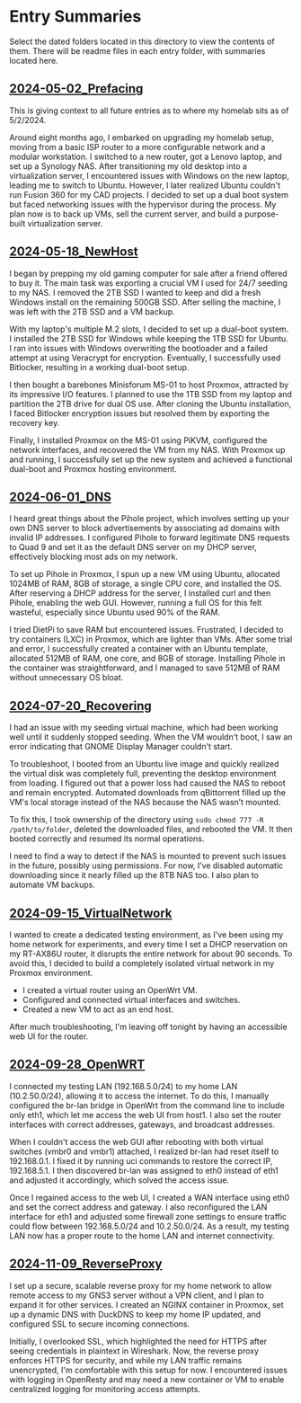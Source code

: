 # Entry Summaries

Select the dated folders located in this directory to view the contents of them. There will be readme files in each entry folder, with summaries located here.

## [2024-05-02_Prefacing](/Entries/2024-05-02_Prefacing/)

This is giving context to all future entries as to where my homelab sits as of 5/2/2024.

Around eight months ago, I embarked on upgrading my homelab setup, moving from a basic ISP router to a more configurable network and a modular workstation. I switched to a new router, got a Lenovo laptop, and set up a Synology NAS. After transitioning my old desktop into a virtualization server, I encountered issues with Windows on the new laptop, leading me to switch to Ubuntu. However, I later realized Ubuntu couldn't run Fusion 360 for my CAD projects. I decided to set up a dual boot system but faced networking issues with the hypervisor during the process. My plan now is to back up VMs, sell the current server, and build a purpose-built virtualization server.

## [2024-05-18_NewHost](/Entries/2024-05-18_NewHost/)

I began by prepping my old gaming computer for sale after a friend offered to buy it. The main task was exporting a crucial VM I used for 24/7 seeding to my NAS. I removed the 2TB SSD I wanted to keep and did a fresh Windows install on the remaining 500GB SSD. After selling the machine, I was left with the 2TB SSD and a VM backup.

With my laptop's multiple M.2 slots, I decided to set up a dual-boot system. I installed the 2TB SSD for Windows while keeping the 1TB SSD for Ubuntu. I ran into issues with Windows overwriting the bootloader and a failed attempt at using Veracrypt for encryption. Eventually, I successfully used Bitlocker, resulting in a working dual-boot setup.

I then bought a barebones Minisforum MS-01 to host Proxmox, attracted by its impressive I/O features. I planned to use the 1TB SSD from my laptop and partition the 2TB drive for dual OS use. After cloning the Ubuntu installation, I faced Bitlocker encryption issues but resolved them by exporting the recovery key.

Finally, I installed Proxmox on the MS-01 using PiKVM, configured the network interfaces, and recovered the VM from my NAS. With Proxmox up and running, I successfully set up the new system and achieved a functional dual-boot and Proxmox hosting environment.

## [2024-06-01_DNS](/Entries/2024-06-01_DNS/)

I heard great things about the Pihole project, which involves setting up your own DNS server to block advertisements by associating ad domains with invalid IP addresses. I configured Pihole to forward legitimate DNS requests to Quad 9 and set it as the default DNS server on my DHCP server, effectively blocking most ads on my network.

To set up Pihole in Proxmox, I spun up a new VM using Ubuntu, allocated 1024MB of RAM, 8GB of storage, a single CPU core, and installed the OS. After reserving a DHCP address for the server, I installed curl and then Pihole, enabling the web GUI. However, running a full OS for this felt wasteful, especially since Ubuntu used 90% of the RAM.

I tried DietPi to save RAM but encountered issues. Frustrated, I decided to try containers (LXC) in Proxmox, which are lighter than VMs. After some trial and error, I successfully created a container with an Ubuntu template, allocated 512MB of RAM, one core, and 8GB of storage. Installing Pihole in the container was straightforward, and I managed to save 512MB of RAM without unnecessary OS bloat.

## [2024-07-20_Recovering](/Entries/2024-07-20_Recovering/)

I had an issue with my seeding virtual machine, which had been working well until it suddenly stopped seeding. When the VM wouldn't boot, I saw an error indicating that GNOME Display Manager couldn't start.

To troubleshoot, I booted from an Ubuntu live image and quickly realized the virtual disk was completely full, preventing the desktop environment from loading. I figured out that a power loss had caused the NAS to reboot and remain encrypted. Automated downloads from qBittorrent filled up the VM's local storage instead of the NAS because the NAS wasn’t mounted.

To fix this, I took ownership of the directory using ``sudo chmod 777 -R /path/to/folder``, deleted the downloaded files, and rebooted the VM. It then booted correctly and resumed its normal operations.

I need to find a way to detect if the NAS is mounted to prevent such issues in the future, possibly using permissions. For now, I’ve disabled automatic downloading since it nearly filled up the 8TB NAS too. I also plan to automate VM backups.

## [2024-09-15_VirtualNetwork](/Entries/2024-09-15_VirtualNetwork/)

I wanted to create a dedicated testing environment, as I've been using my home network for experiments, and every time I set a DHCP reservation on my RT-AX86U router, it disrupts the entire network for about 90 seconds. To avoid this, I decided to build a completely isolated virtual network in my Proxmox environment.

- I created a virtual router using an OpenWrt VM.
- Configured and connected virtual interfaces and switches.
- Created a new VM to act as an end host.

After much troubleshooting, I'm leaving off tonight by having an accessible web UI for the router.

## [2024-09-28_OpenWRT](/Entries/2024-09-28_OpenWrt/)

I connected my testing LAN (192.168.5.0/24) to my home LAN (10.2.50.0/24), allowing it to access the internet. To do this, I manually configured the br-lan bridge in OpenWrt from the command line to include only eth1, which let me access the web UI from host1. I also set the router interfaces with correct addresses, gateways, and broadcast addresses.

When I couldn't access the web GUI after rebooting with both virtual switches (vmbr0 and vmbr1) attached, I realized br-lan had reset itself to 192.168.0.1. I fixed it by running uci commands to restore the correct IP, 192.168.5.1. I then discovered br-lan was assigned to eth0 instead of eth1 and adjusted it accordingly, which solved the access issue.

Once I regained access to the web UI, I created a WAN interface using eth0 and set the correct address and gateway. I also reconfigured the LAN interface for eth1 and adjusted some firewall zone settings to ensure traffic could flow between 192.168.5.0/24 and 10.2.50.0/24. As a result, my testing LAN now has a proper route to the home LAN and internet connectivity.

## [2024-11-09_ReverseProxy](/Entries/2024-11-09_ReverseProxy/)

I set up a secure, scalable reverse proxy for my home network to allow remote access to my GNS3 server without a VPN client, and I plan to expand it for other services. I created an NGINX container in Proxmox, set up a dynamic DNS with DuckDNS to keep my home IP updated, and configured SSL to secure incoming connections.

Initially, I overlooked SSL, which highlighted the need for HTTPS after seeing credentials in plaintext in Wireshark. Now, the reverse proxy enforces HTTPS for security, and while my LAN traffic remains unencrypted, I'm comfortable with this setup for now. I encountered issues with logging in OpenResty and may need a new container or VM to enable centralized logging for monitoring access attempts.